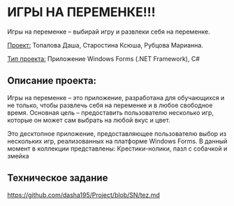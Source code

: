 # ИГРЫ НА ПЕРЕМЕНКЕ!!!
Игры на переменке – выбирай игру и развлеки себя на переменке.

<ins>Проект:</ins> Топалова Даша, Старостина Ксюша, Рубцова Марианна.

<ins>Тип проекта:</ins> Приложение Windows Forms (.NET Framework), C#

## Описание проекта:
Игры на переменке – это приложение, разработана для обучающихся и не только, чтобы развлечь себя на переменке и в любое свободное время. Основная цель – предоставить пользователю несколько игр, которые он может сам выбрать на любой вкус и цвет. 

Это десктопное приложение, предоставляющее пользователю выбор из нескольких игр, реализованных на платформе Windows Forms. В данный момент в коллекции представлены: Крестики-нолики, пазл с собачкой и змейка

## Техническое задание
https://github.com/dasha195/Project/blob/SN/tez.md
